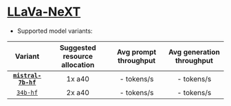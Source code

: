 # [LLaVa-NeXT](https://huggingface.co/collections/llava-hf/llava-next-65f75c4afac77fd37dbbe6cf) 
* Supported model variants:

| Variant | Suggested resource allocation | Avg prompt throughput | Avg generation throughput |
|:----------:|:----------:|:----------:|:----------:|
|[**`mistral-7b-hf`**](https://huggingface.co/llava-hf/llava-v1.6-mistral-7b-hf)| 1x a40 | - tokens/s | - tokens/s |
|[`34b-hf`](https://huggingface.co/llava-hf/llava-v1.6-34b-hf)| 2x a40 | - tokens/s | - tokens/s |